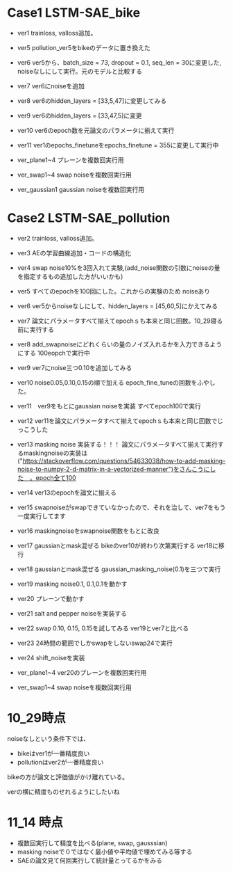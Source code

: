 # Case1 LSTM-SAE_bike
- ver1  trainloss, valloss追加。
- ver5   pollution_ver5をbikeのデータに置き換えた
- ver6   ver5から、batch_size = 73, dropout = 0.1, seq_len = 30に変更した, noiseなしにして実行。元のモデルと比較する
- ver7 ver6にnoiseを追加
- ver8 ver6のhidden_layers = [33,5,47]に変更してみる
- ver9 ver6のhidden_layers = [33,47,5]に変更
- ver10 ver6のepoch数を元論文のパラメータに揃えて実行
- ver11 ver1のepochs_finetuneをepochs_finetune = 355に変更して実行中

- ver_plane1~4 プレーンを複数回実行用
- ver_swap1~4 swap noiseを複数回実行用
- ver_gaussian1 gaussian noiseを複数回実行用
# Case2 LSTM-SAE_pollution
- ver2 trainloss, valloss追加。
- ver3 AEの学習曲線追加・コードの構造化
- ver4 swap noise10%を3回入れて実験,(add_noise関数の引数にnoiseの量を指定するもの追加した方がいいかも)
- ver5 すべてのepochを100回にした。これからの実験のため noiseあり
- ver6 ver5からnoiseなしにして、hidden_layers = [45,60,5]にかえてみる
- ver7 論文にパラメータすべて揃えてepochｓも本来と同じ回数。10_29寝る前に実行する
- ver8 add_swapnoiseにどれくらいの量のノイズ入れるかを入力できるようにする 100eopchで実行中
- ver9 ver7にnoise三つ0.10を追加してみる
- ver10 noise0.05,0.10,0.15の順で加える epoch_fine_tuneの回数をふやした。
- ver11　ver9をもとにgaussian noiseを実装 すべてepoch100で実行
- ver12 ver11を論文にパラメータすべて揃えてepochｓも本来と同じ回数でじっこうした
- ver13 masking noise 実装する！！！ 論文にパラメータすべて揃えて実行するmaskingnoiseの実装は("https://stackoverflow.com/questions/54633038/how-to-add-masking-noise-to-numpy-2-d-matrix-in-a-vectorized-manner")をさんこうにした　。epoch全て100
- ver14 ver13のepochを論文に揃える
- ver15 swapnoiseがswapできていなかったので、それを治して、ver7をもう一度実行してます
- ver16 maskingnoiseをswapnoise関数をもとに改良
- ver17 gaussianとmask混ぜる bikeのver10が終わり次第実行する ver18に移行
- ver18  gaussianとmask混ぜる gaussian_masking_noise(0.1)を三つで実行
- ver19 masking noise0.1, 0.1,0.1を動かす
- ver20 プレーンで動かす
- ver21 salt and pepper noiseを実装する
- ver22 swap 0.10, 0.15, 0.15を試してみる ver19とver7と比べる
- ver23 24時間の範囲でしかswapをしないswap24で実行
- ver24 shift_noiseを実装


- ver_plane1~4 ver20のプレーンを複数回実行用
- ver_swap1~4 swap noiseを複数回実行用

# 10_29時点
noiseなしという条件下では、
- bikeはver1が一番精度良い
- pollutionはver2が一番精度良い

bikeの方が論文と評価値がかけ離れている。

verの横に精度ものせれるようにしたいね
# 11_14 時点
- 複数回実行して精度を比べる(plane, swap, gausssian)
- masking noiseで０ではなく最小値や平均値で埋めてみる等する
- SAEの論文見て何回実行して統計量とってるかをみる

